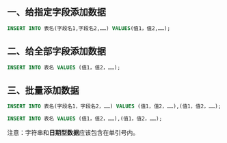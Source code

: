 ## 一、给指定字段添加数据

```sql
INSERT INTO 表名(字段名1,字段名2,……) VALUES(值1，值2,……);
```



## 二、给全部字段添加数据

```sql
INSERT INTO 表名 VALUES (值1，值2，……);
```



## 三、批量添加数据

```sql
INSERT INTO 表名(字段名1，字段名2，……) VALUES (值1，值2，……),(值1，值2，……);
```

```sql
INSERT INTO 表名 VALUES (值1，值2，……),(值1，值2，……);
```



注意：字符串和**日期型数据**应该包含在单引号内。